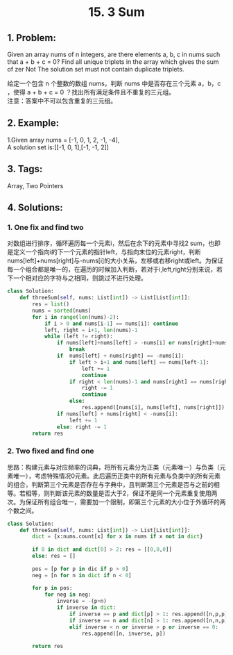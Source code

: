 
# <p align="center"> 15. 3 Sum</p>

## 1. Problem:
Given an array nums of n integers, are there elements a, b, c in nums such that a + b + c = 0? Find all unique triplets in the array which gives the sum of zer
Not
The solution set must not contain duplicate triplets.

给定一个包含 n 个整数的数组 nums，判断 nums 中是否存在三个元素 a，b，c ，使得 a + b + c = 0 ？找出所有满足条件且不重复的三元组。  
注意：答案中不可以包含重复的三元组。

## 2. Example:
1.Given array nums = [-1, 0, 1, 2, -1, -4],  
A solution set is:[[-1, 0, 1],[-1, -1, 2]]

## 3. Tags:
Array, Two Pointers

## 4. Solutions:
### 1. One fix and find two
对数组进行排序，循环遍历每一个元素i，然后在余下的元素中寻找2 sum，也即是定义一个指向i的下一个元素的指针left，与指向末位的元素right，判断nums[left]+nums[right]与-nums[i]的大小关系，左移或右移right或left。为保证每一个组合都是唯一的，在遍历的时候加入判断，若对于i,left,right分别来说，若下一个相对应的字符与之相同，则跳过不进行处理。


```python
class Solution:
    def threeSum(self, nums: List[int]) -> List[List[int]]:
        res = list()
        nums = sorted(nums)
        for i in range(len(nums)-2):
            if i > 0 and nums[i-1] == nums[i]: continue
            left, right = i+1, len(nums)-1
            while (left != right):
                if nums[left]+nums[left] > -nums[i] or nums[right]+nums[right] < -nums[i]:
                    break
                if  nums[left] + nums[right] == -nums[i]:
                    if left > i+1 and nums[left] == nums[left-1]:
                        left += 1
                        continue
                    if right < len(nums)-1 and nums[right] == nums[right+1]:
                        right -= 1
                        continue
                    else: 
                        res.append([nums[i], nums[left], nums[right]])
                if nums[left] + nums[right] < -nums[i]:
                    left += 1
                else: right -= 1
        return res
```

### 2. Two fixed and find one
思路：构建元素与对应频率的词典，将所有元素分为正类（元素唯一）与负类（元素唯一），考虑特殊情况0元素。此后遍历正类中的所有元素与负类中的所有元素的组合，判断第三个元素是否存在与字典中，且判断第三个元素是否与之前的相等。若相等，则判断该元素的数量是否大于2，保证不是同一个元素重复使用两次。为保证所有组合唯一，需要加一个限制，即第三个元素的大小位于外循环的两个数之间。


```python
class Solution:
    def threeSum(self, nums: List[int]) -> List[List[int]]:
        dict = {x:nums.count[x] for x in nums if x not in dict}
        
        if 0 in dict and dict[0] > 2: res = [[0,0,0]]
        else: res = []
        
        pos = [p for p in dic if p > 0]
        neg = [n for n in dict if n < 0]
        
        for p in pos:
            for neg in neg:
                inverse = -(p+n)
                if inverse in dict:
                    if inverse == p and dict[p] > 1: res.append([n,p,p])
                    if inverse == n and dict[n] > 1: res.append([n,n,p])
                    elif inverse < n or inverse > p or inverse == 0:
                        res.append([n, inverse, p])
        
        return res
```
